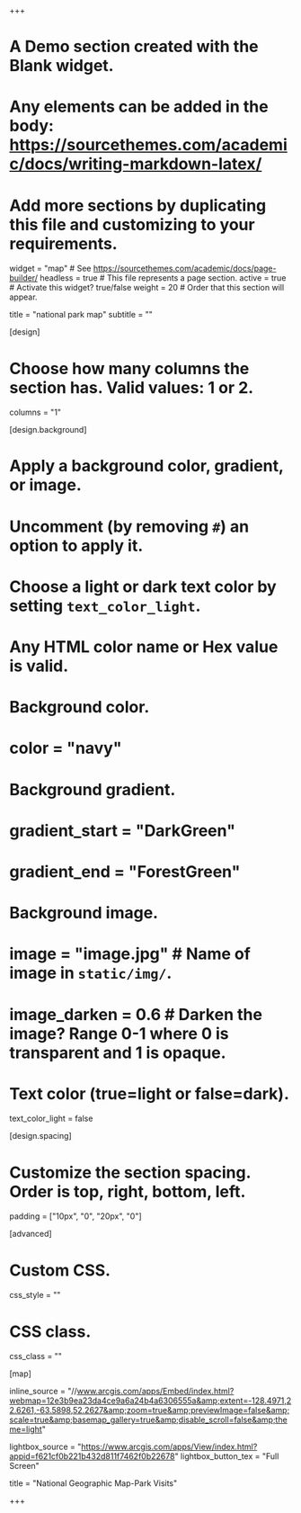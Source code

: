 +++
# A Demo section created with the Blank widget.
# Any elements can be added in the body: https://sourcethemes.com/academic/docs/writing-markdown-latex/
# Add more sections by duplicating this file and customizing to your requirements.

widget = "map"  # See https://sourcethemes.com/academic/docs/page-builder/
headless = true  # This file represents a page section.
active = true  # Activate this widget? true/false
weight = 20  # Order that this section will appear.

title = "national park map"
subtitle = ""

[design]
  # Choose how many columns the section has. Valid values: 1 or 2.
  columns = "1"

[design.background]
  # Apply a background color, gradient, or image.
  #   Uncomment (by removing `#`) an option to apply it.
  #   Choose a light or dark text color by setting `text_color_light`.
  #   Any HTML color name or Hex value is valid.

  # Background color.
  # color = "navy"
  
  # Background gradient.
  # gradient_start = "DarkGreen"
  # gradient_end = "ForestGreen"
  
  # Background image.
  # image = "image.jpg"  # Name of image in `static/img/`.
  # image_darken = 0.6  # Darken the image? Range 0-1 where 0 is transparent and 1 is opaque.

  # Text color (true=light or false=dark).
  text_color_light = false

[design.spacing]
  # Customize the section spacing. Order is top, right, bottom, left.
  padding = ["10px", "0", "20px", "0"]

[advanced]
 # Custom CSS. 
 css_style = ""
 
 # CSS class.
 css_class = ""

[map]

  inline_source = "//www.arcgis.com/apps/Embed/index.html?webmap=12e3b9ea23da4ce9a6a24b4a6306555a&amp;extent=-128.4971,22.6261,-63.5898,52.2627&amp;zoom=true&amp;previewImage=false&amp;scale=true&amp;basemap_gallery=true&amp;disable_scroll=false&amp;theme=light"

  lightbox_source = "https://www.arcgis.com/apps/View/index.html?appid=f621cf0b221b432d811f7462f0b22678"
  lightbox_button_tex = "Full Screen"

  title = "National Geographic Map-Park Visits"

+++
